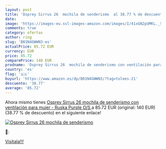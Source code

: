 ```yaml
---
layout: post
title: 'Osprey Sirrus 26  mochila de senderismo  al 38.77 % de descuento'
date: 
image: 'https://images-eu.ssl-images-amazon.com/images/I/41xGN2pUMKL._SL200_.jpg'
comments: true
category: ofertas
author: ring
slug: 'B01N4GWWN3-es'
actualPrice: 85.72 EUR
currency: EUR
price: 85.72
comparePrice: 140 EUR
prodname: 'Osprey Sirrus 26  mochila de senderismo con ventilación para mujer - Ruska Purple  O/S '
country: 'es'
flag: '🇪🇸'
buyurl: 'https://www.amazon.es/dp/B01N4GWWN3/?tag=tolees-21'
descuento: '38.77'
average: '85.72'
---
```


Ahora mismo tienes [Osprey Sirrus 26  mochila de senderismo con ventilación para mujer - Ruska Purple  O/S ](https://www.amazon.es/dp/B01N4GWWN3/?tag=tolees-21) a 85.72 EUR (original: 140 EUR) (38.77 %  de descuento) en el siguiente enlace!

[![Osprey Sirrus 26  mochila de senderismo ](https://images-eu.ssl-images-amazon.com/images/I/41xGN2pUMKL._SL200_.jpg)](https://www.amazon.es/dp/B01N4GWWN3/?tag=tolees-21)

🔎:


[Visítala!!!](https://www.amazon.es/dp/B01N4GWWN3/?tag=tolees-21)
